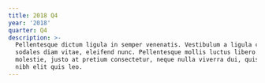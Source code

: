 ```yaml
---
title: 2018 Q4
year: '2018'
quarter: Q4
description: >-
  Pellentesque dictum ligula in semper venenatis. Vestibulum a ligula consequat,
  sodales diam vitae, eleifend nunc. Pellentesque mollis luctus libero. Duis
  molestie, justo at pretium consectetur, neque nulla viverra dui, quis rutrum
  nibh elit quis leo.
---
```


